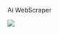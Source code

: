 Ai WebScraper

<img src="https://github.com/user-attachments/assets/968448be-84bf-4836-91ae-f83838fd70f3"/>

